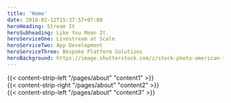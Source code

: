 ```yaml
---
title: 'Home'
date: 2018-02-12T15:37:57+07:00
heroHeading: Stream It
heroSubheading: Like You Mean It.
heroServiceOne: Livestream at Scale
heroServiceTwo: App Development
heroServiceThree: Bespoke Platform Solutions
heroBackground: https://image.shutterstock.com/z/stock-photo-american-football-player-jumps-and-catches-the-ball-in-flight-in-professional-sport-stadium-1021023313.jpg
---
```


<div>
{{< content-strip-left "/pages/about" "content1" >}}
</div>
<div>
{{< content-strip-right "/pages/about" "content2" >}}
</div>
<div>
{{< content-strip-left "/pages/about" "content3" >}}
</div>